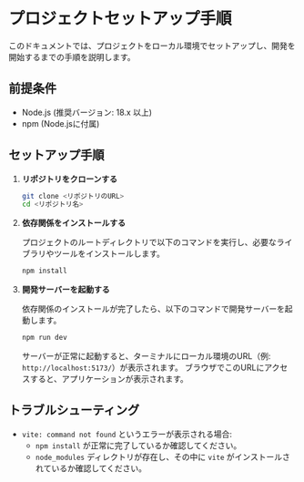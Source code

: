 # プロジェクトセットアップ手順

このドキュメントでは、プロジェクトをローカル環境でセットアップし、開発を開始するまでの手順を説明します。

## 前提条件

- Node.js (推奨バージョン: 18.x 以上)
- npm (Node.jsに付属)

## セットアップ手順

1. **リポジトリをクローンする**

   ```bash
   git clone <リポジトリのURL>
   cd <リポジトリ名>
   ```

2. **依存関係をインストールする**

   プロジェクトのルートディレクトリで以下のコマンドを実行し、必要なライブラリやツールをインストールします。

   ```bash
   npm install
   ```

3. **開発サーバーを起動する**

   依存関係のインストールが完了したら、以下のコマンドで開発サーバーを起動します。

   ```bash
   npm run dev
   ```

   サーバーが正常に起動すると、ターミナルにローカル環境のURL（例: `http://localhost:5173/`）が表示されます。
   ブラウザでこのURLにアクセスすると、アプリケーションが表示されます。

## トラブルシューティング

- `vite: command not found` というエラーが表示される場合:
    - `npm install` が正常に完了しているか確認してください。
    - `node_modules` ディレクトリが存在し、その中に `vite` がインストールされているか確認してください。 